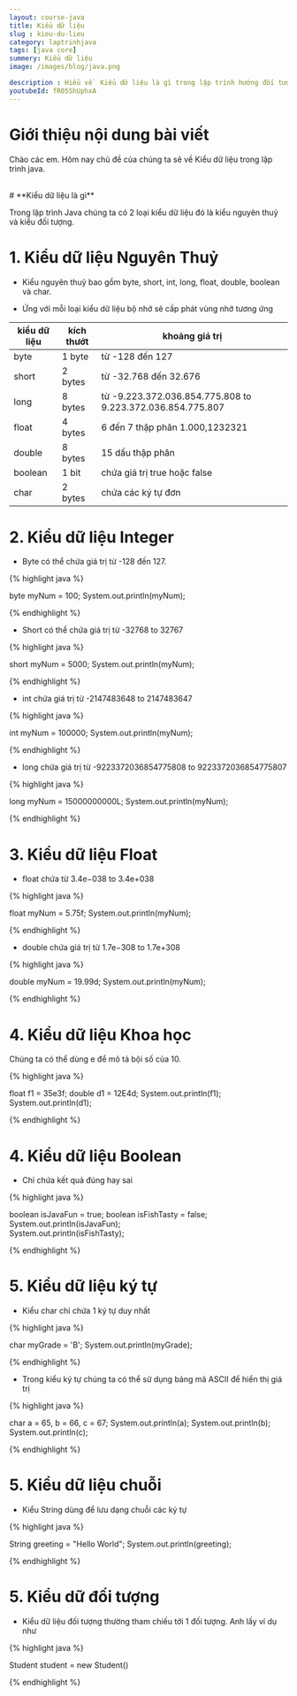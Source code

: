 ```yaml
---
layout: course-java
title: Kiểu dữ liệu
slug : kieu-du-lieu
category: laptrinhjava
tags: [java core]
summery: Kiểu dữ liệu  
image: /images/blog/java.png

description : Hiểu về  Kiểu dữ liệu là gì trong lập trình hướng đối tượng trong lập trình? Giải thích các khái niệm về  Kiểu dữ liệu trong lập trình hướng đối tượng. Lợi ích của việc sử dụng  Kiểu dữ liệu trong lập trình hướng đối tượng trong lập trình.
youtubeId: fR05ShUphxA
---
```


# **Giới thiệu nội dung bài viết**

Chào các em. Hôm nay chủ đề của chúng ta sẽ về  Kiểu dữ liệu trong lập trình java.

<br>
# **Kiểu dữ liệu là gì**

Trong lập trình Java chúng ta có 2 loại kiểu dữ liệu đó là kiểu nguyên thuỷ và kiểu đối tượng.

# **1.  Kiểu dữ liệu Nguyên Thuỷ**

- Kiểu nguyên thuỷ bao gồm byte, short, int, long, float, double, boolean và char.

- Ứng với mỗi loại kiểu dữ liệu bộ nhớ sẽ cấp phát vùng nhớ tương ứng


|  kiểu dữ liệu		  	 	|  kích thướt		            |   khoảng giá trị	                |
|---	                 	|---	                        |---	     	                 	|
|  byte			         	|1 byte						    | từ -128 đến 127			 	 	|
|  short					|2 bytes						| từ -32.768 đến 32.676				|	|  int 						|4 bytes						| từ -2.147.483.648 đến 2.147.483.647 |
|  long						|8 bytes						| từ -9.223.372.036.854.775.808 to 9.223.372.036.854.775.807|
| float						|4 bytes						| 6 đến 7 thập phân 1.000,1232321 |
| double					|8 bytes						| 15 dấu thập phân |
| boolean					|1 bit							| chứa giá trị true hoặc false|
| char						|2 bytes						| chứa các ký tự đơn |


# **2.  Kiểu dữ liệu Integer**

- Byte có thể chứa giá trị từ -128 đến 127. 

{% highlight java  %}

byte myNum = 100;
System.out.println(myNum);

{% endhighlight %}

- Short có thể chứa giá trị từ -32768 to 32767

{% highlight java  %}

short myNum = 5000;
System.out.println(myNum);

{% endhighlight %}

- int chứa giá trị từ  -2147483648 to 2147483647

{% highlight java  %}

int myNum = 100000;
System.out.println(myNum);

{% endhighlight %}

- long chứa giá trị từ -9223372036854775808 to 9223372036854775807

{% highlight java  %}

long myNum = 15000000000L;
System.out.println(myNum);

{% endhighlight %}

# **3.  Kiểu dữ liệu Float**

- float chứa từ 3.4e−038 to 3.4e+038

{% highlight java  %}

float myNum = 5.75f;
System.out.println(myNum);

{% endhighlight %}

- double chứa giá trị từ 1.7e−308 to 1.7e+308

{% highlight java  %}

double myNum = 19.99d;
System.out.println(myNum);

{% endhighlight %}


# **4.  Kiểu dữ liệu Khoa học**

Chúng ta có thể dùng e để mô tả  bội số của 10.

{% highlight java  %}

float f1 = 35e3f;
double d1 = 12E4d;
System.out.println(f1);
System.out.println(d1);

{% endhighlight %}

# **4.  Kiểu dữ liệu Boolean**

- Chỉ chứa kết quả đúng hay sai

{% highlight java  %}

boolean isJavaFun = true;
boolean isFishTasty = false;
System.out.println(isJavaFun);     
System.out.println(isFishTasty); 

{% endhighlight %}

# **5.  Kiểu dữ liệu ký tự**

- Kiểu char chỉ chứa 1 ký tự duy nhất

{% highlight java  %}

char myGrade = 'B';
System.out.println(myGrade);

{% endhighlight %}

- Trong kiểu ký tự chúng ta có thể sử dụng bảng mã ASCII để hiển thị giá trị


{% highlight java  %}

char a = 65, b = 66, c = 67;
System.out.println(a);
System.out.println(b);
System.out.println(c);

{% endhighlight %}

# **5.  Kiểu dữ liệu chuỗi**

- Kiểu String dùng để lưu dạng chuỗi các ký tự

{% highlight java  %}

String greeting = "Hello World";
System.out.println(greeting);

{% endhighlight %}

# **5.  Kiểu dữ đối tượng**

- Kiểu dữ liệu đối tượng thường tham chiếu tới 1 đối tượng. Anh lấy ví dụ như 

{% highlight java  %}

Student student = new Student()

{% endhighlight %}



